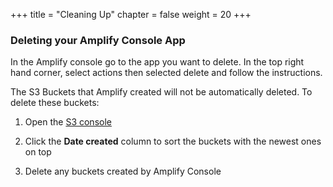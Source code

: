 +++
title = "Cleaning Up"
chapter = false
weight = 20
+++

### Deleting your Amplify Console App

In the Amplify console go to the app you want to delete. In the top right hand corner, select actions then selected delete and follow the instructions.

The S3 Buckets that Amplify created will not be automatically deleted. To delete these buckets:

1. Open the [S3 console](https://s3.console.aws.amazon.com/s3/home) 

2. Click the **Date created** column to sort the buckets with the newest ones on top

3. Delete any buckets created by Amplify Console


